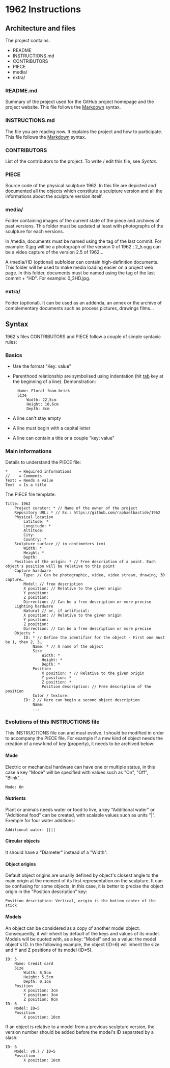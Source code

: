 # 1962 Instructions

## Architecture and files

The project contains:

- README
- INSTRUCTIONS.md
- CONTRIBUTORS
- PIECE
- media/
- extra/

### README.md

Summary of the project used for the GitHub project homepage and the project website. This file follows the [Markdown](http://en.wikipedia.org/wiki/Markdown) syntax.

### INSTRUCTIONS.md

The file you are reading now. It explains the project and how to participate. This file follows the [Markdown](http://daringfireball.net/projects/markdown/syntax) syntax.

### CONTRIBUTORS

List of the contributors to the project. To write / edit this file, see *Syntax*.

### PIECE

Source code of the physical sculpture 1962. In this file are depicted and documented all the objects which constitute a sculpture version and all the informations about the sculpture version itself.

### media/

Folder containing images of the current state of the piece and archives of past versions. This folder must be updated at least with photographs of the sculpture for each versions.

In /media, documents must be named using the tag of the last commit. For example: 0.jpg will be a photograph of the version 0 of 1962 ; 2_5.ogg can be a video capture of the version 2.5 of 1962…

A /media/HD (optional) subfolder can contain high-definition documents. This folder will be used to make media loading easier on a project web page. In this folder, documents must be named using the tag of the last commit + "HD". For example: 0_3HD.jpg.

### extra/

Folder (optional). It can be used as an addenda, an annex or the archive of complementary documents such as process pictures, drawings films…

## Syntax

1962's files CONTRIBUTORS and PIECE follow a couple of simple syntaxic rules:

### Basics

- Use the format "Key: value"
- Parenthood relationship are symbolised using indentation (hit [tab](http://en.wikipedia.org/wiki/Tab_character) key at the beginning of a line). Demonstration:

        Name: Floral foam brick
        Size
            Width: 22,5cm
            Height: 10,6cm
            Depth: 8cm

- A line can't stay empty
- A line must begin with a capital letter
- A line can contain a title or a couple "key: value"

### Main informations

Details to understand the PIECE file:

    *     = Required informations
    //    = Comments
    Text: = Needs a value
    Text  = Is a title

The PIECE file template:

    Title: 1962
        Project curator: * // Name of the owner of the project
        Repository URL: * // Ex.: https://github.com/raphaelbastide/1962
        Physical location
            Latitude: *
            Longitude: *
            Altitude:
            City:
            Country: *
        Sculpture surface // in centimeters (cm)
            Width: *
            Height: *
            Depth:
        Position of the origin: * // Free description of a point. Each object's position will be relative to this point
        Capture hardware
            Type: // Can be photographic, video, video stream, drawing, 3D capture…
            Model: // free description
            X position: // Relative to the given origin
            Y position:
            Z position:
            Dirrection: // Can be a free description or more precise
        Lighting hardware
            Natural // or, if artificial:
            X position: // Relative to the given origin
            Y position:
            Z position:
            Dirrection: // Can be a free description or more precise
        Objects *
            ID: * // Define the identifier for the object - First one must be 1, then 2, 3…
                Name: * // A name of the object
                Size
                    Width: *
                    Height: *
                    Depth: *
                Position
                    X position: * // Relative to the given origin
                    Y position: *
                    Z position: *
                    Position description: // Free description of the position
                Color / texture:
            ID: 2 // Here can begin a second object description
                Name: 
                ...
                
### Evolutions of this INSTRUCTIONS file

This INSTRUCTIONS file can and must evolve. I should be modified in order to accompany the PIECE file. For example if a new kind of object needs the creation of a new kind of key (property), it needs to be archived below:

#### Mode

Electric or mechanical hardware can have one or multiple status, in this case a key "Mode" will be specified with values such as "On", "Off", "Blink"…

    Mode: On

#### Nutrients

Plant or animals needs water or food to live, a key "Additional water" or "Additional food" can be created, with scalable values such as units "|". Exemple for four water additions:

    Additional water: ||||

#### Circular objects

It should have a "Diameter" instead of a "Width".

#### Object origins

Default object origins are usually defined by object's closest angle to the main origin at the moment of its first representation on the sculpture. It can be confusing for some objects, in this case, it is better to precise the object origin in the "Position description" key:

    Position description: Vertical, origin is the bottom center of the stick

#### Models

An object can be considered as a copy of another model object. Consequently, it will inherit by default of the keys and values of its model. Models will be quoted with, as a key: "Model" and as a value: the model object's ID. In the following example, the object (ID=6) will inherit the size and Y and Z positions of its model (ID=5).

    ID: 5
        Name: Credit card
        Size
            Width: 8,5cm
            Height: 5,5cm
            Depth: 0.1cm
        Position
            X position: 3cm
            Y position: 3cm
            Z position: 0cm
    ID: 6
        Model: ID=5
        Possition
            X position: 10cm

If an object is relative to a model from a previous sculpture version, the version number should be added before the model's ID separated by a slash:

    ID: 6
        Model: v0.7 / ID=5
        Possition
            X position: 10cm